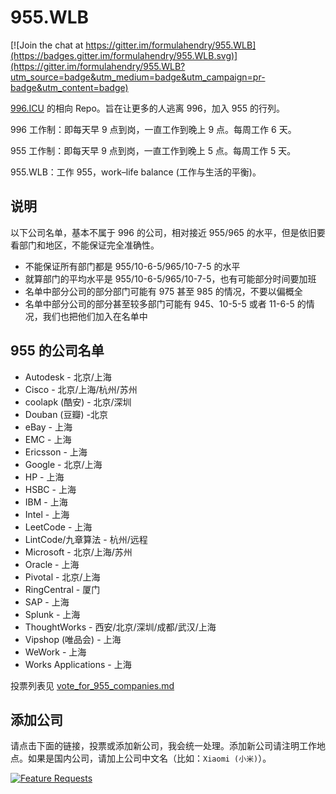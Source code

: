 # 955.WLB

[![Join the chat at https://gitter.im/formulahendry/955.WLB](https://badges.gitter.im/formulahendry/955.WLB.svg)](https://gitter.im/formulahendry/955.WLB?utm_source=badge&utm_medium=badge&utm_campaign=pr-badge&utm_content=badge)

[996.ICU](https://github.com/996icu/996.ICU) 的相向 Repo。旨在让更多的人逃离 996，加入 955 的行列。

996 工作制：即每天早 9 点到岗，一直工作到晚上 9 点。每周工作 6 天。

955 工作制：即每天早 9 点到岗，一直工作到晚上 5 点。每周工作 5 天。

955.WLB：工作 955，work–life balance (工作与生活的平衡)。

## 说明

以下公司名单，基本不属于 996 的公司，相对接近 955/965 的水平，但是依旧要看部门和地区，不能保证完全准确性。

* 不能保证所有部门都是 955/10-6-5/965/10-7-5 的水平
* 就算部门的平均水平是 955/10-6-5/965/10-7-5，也有可能部分时间要加班
* 名单中部分公司的部分部门可能有 975 甚至 985 的情况，不要以偏概全
* 名单中部分公司的部分甚至较多部门可能有 945、10-5-5 或者 11-6-5 的情况，我们也把他们加入在名单中

## 955 的公司名单

* Autodesk - 北京/上海
* Cisco - 北京/上海/杭州/苏州
* coolapk (酷安) - 北京/深圳
* Douban (豆瓣) -北京
* eBay - 上海
* EMC - 上海
* Ericsson - 上海
* Google - 北京/上海
* HP - 上海
* HSBC - 上海
* IBM - 上海
* Intel - 上海
* LeetCode - 上海
* LintCode/九章算法 - 杭州/远程
* Microsoft - 北京/上海/苏州
* Oracle - 上海
* Pivotal - 北京/上海
* RingCentral - 厦门
* SAP - 上海
* Splunk - 上海
* ThoughtWorks - 西安/北京/深圳/成都/武汉/上海
* Vipshop (唯品会) - 上海
* WeWork - 上海
* Works Applications - 上海

投票列表见 [vote_for_955_companies.md](./vote_for_955_companies.md)

## 添加公司

请点击下面的链接，投票或添加新公司，我会统一处理。添加新公司请注明工作地点。如果是国内公司，请加上公司中文名（比如：`Xiaomi (小米)`）。

[![Feature Requests](https://cloud.githubusercontent.com/assets/390379/10127973/045b3a96-6560-11e5-9b20-31a2032956b2.png)](http://feathub.com/formulahendry/955.WLB)
